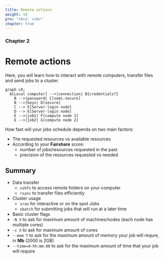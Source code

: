 ```yaml
---
title: Remote actions
weight: 10
pre: "<b>2. </b>"
chapter: true
---
```


### Chapter 2

# Remote actions

Here, you will learn how to interact with remote computers, transfer files and send jobs to a cluster.

```mermaid
graph LR;
  A[Local computer] -->|connection| B{credentials?}
    B -->|password| C[semi-secure]
    B -->|keys| D[secure]
    C --> E[Server-login node]
    D --> E[Server-login node]
    E -->|job1| F[compute node 1]
    E -->|job2| G[compute node 2]
```

How fast will your jobs schedule depends on two main factors:

- The requested resources vs available resources
- According to your **Fairshare** score:
  - number of jobs/resources requested in the past
  - precision of the resources requested vs needed
  
## Summary

- Data transfer
  - `sshfs` to access remote folders on your computer
  - `rsync` to transfer files efficiently
- Cluster usage
  - `srun` for interactive or on the spot Jobs
  - `sbatch` for submitting jobs that will run at a later time
 - Basic cluster flags
  - `-N X` to ask for maximum amount of machines/nodes (each node has multiple cores)
  - `-c X` to ask for maximum amount of cores 
  - `--mem Y` to ask for the maximum amount of memory your job will requre, in **Mb** (2000 is 2GB)
  - `--time=d-hh:mm:00` to ask for the maximum amount of time that your job will require
